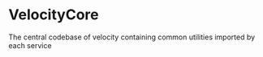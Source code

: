 # VelocityCore
The central codebase of velocity containing common utilities imported by each service
